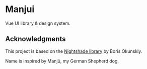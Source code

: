 # Manjui

Vue UI library & design system.

## Acknowledgments
This project is based on the [Nightshade library](https://github.com/borisokunskiy/nightshade) by Boris Okunskiy.

Name is inspired by Manjū, my German Shepherd dog.
